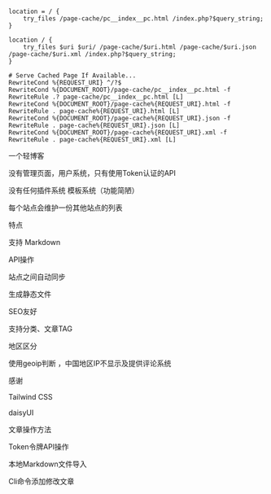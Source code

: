 ~~~

location = / {
    try_files /page-cache/pc__index__pc.html /index.php?$query_string;
}

location / {
    try_files $uri $uri/ /page-cache/$uri.html /page-cache/$uri.json /page-cache/$uri.xml /index.php?$query_string;
}

# Serve Cached Page If Available...
RewriteCond %{REQUEST_URI} ^/?$
RewriteCond %{DOCUMENT_ROOT}/page-cache/pc__index__pc.html -f
RewriteRule .? page-cache/pc__index__pc.html [L]
RewriteCond %{DOCUMENT_ROOT}/page-cache%{REQUEST_URI}.html -f
RewriteRule . page-cache%{REQUEST_URI}.html [L]
RewriteCond %{DOCUMENT_ROOT}/page-cache%{REQUEST_URI}.json -f
RewriteRule . page-cache%{REQUEST_URI}.json [L]
RewriteCond %{DOCUMENT_ROOT}/page-cache%{REQUEST_URI}.xml -f
RewriteRule . page-cache%{REQUEST_URI}.xml [L]

~~~


一个轻博客

没有管理页面，用户系统，只有使用Token认证的API

没有任何插件系统 模板系统（功能简陋）


每个站点会维护一份其他站点的列表

特点

支持 Markdown

API操作

站点之间自动同步 

生成静态文件

SEO友好

支持分类、文章TAG


地区区分

使用geoip判断 ，中国地区IP不显示及提供评论系统

感谢

Tailwind CSS

daisyUI 


文章操作方法

Token令牌API操作

本地Markdown文件导入

Cli命令添加修改文章 
